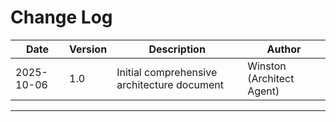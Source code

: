 # Change Log

| Date | Version | Description | Author |
|------|---------|-------------|--------|
| 2025-10-06 | 1.0 | Initial comprehensive architecture document | Winston (Architect Agent) |

---
